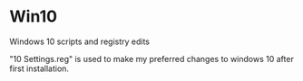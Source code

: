 # Win10
Windows 10 scripts and registry edits

"10 Settings.reg" is used to make my preferred changes to windows 10 after first installation.
